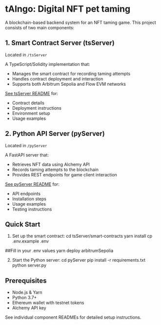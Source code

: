 # tAIngo: Digital NFT pet taming

A blockchain-based backend system for an NFT taming game. This project consists of two main components:

## 1. Smart Contract Server (tsServer)
Located in `/tsServer`

A TypeScript/Solidity implementation that:
- Manages the smart contract for recording taming attempts
- Handles contract deployment and interaction
- Supports both Arbitrum Sepolia and Flow EVM networks

[See tsServer README](tsServer/README.md) for:
- Contract details
- Deployment instructions
- Environment setup
- Usage examples

## 2. Python API Server (pyServer)
Located in `/pyServer`

A FastAPI server that:
- Retrieves NFT data using Alchemy API
- Records taming attempts to the blockchain
- Provides REST endpoints for game client interaction

[See pyServer README](pyServer/README.md) for:
- API endpoints
- Installation steps
- Usage examples
- Testing instructions

## Quick Start

1. Set up the smart contract:
cd tsServer/smart-contracts
yarn install
cp .env.example .env

##Fill in your .env values
yarn deploy arbitrumSepolia  

2. Start the Python server:
cd pyServer
pip install -r requirements.txt
python server.py


## Prerequisites
- Node.js & Yarn
- Python 3.7+
- Ethereum wallet with testnet tokens
- Alchemy API key

See individual component READMEs for detailed setup instructions.

